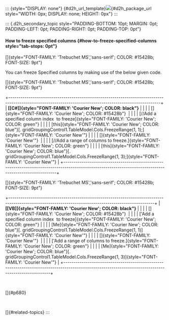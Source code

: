 ::: {style="DISPLAY: none"}
[](ms-xhelp:///?Id=d2h_url_template){#d2h_url_template}![](!package_url!){#d2h_package_url style="WIDTH: 0px; DISPLAY: none; HEIGHT: 0px"}
:::

::: {.d2h_secondary_topic style="PADDING-BOTTOM: 10pt; MARGIN: 0pt; PADDING-LEFT: 0pt; PADDING-RIGHT: 0pt; PADDING-TOP: 0pt"}
#### How to freeze specified columns {#how-to-freeze-specified-columns style="tab-stops: 0pt"}

[]{style="FONT-FAMILY: 'Trebuchet MS','sans-serif'; COLOR: #15428b; FONT-SIZE: 9pt"} 

You can freeze Specified columns by making use of the below given code.

[]{style="FONT-FAMILY: 'Trebuchet MS','sans-serif'; COLOR: #15428b; FONT-SIZE: 9pt"} 

+--------------------------------------------------------------------------------------------------------------------------------------------------------+
| **[\[C#\]]{style="FONT-FAMILY: 'Courier New'; COLOR: black"}**                                                                                         |
|                                                                                                                                                        |
| []{style="FONT-FAMILY: 'Courier New'; COLOR: #15428b"}                                                                                                 |
|                                                                                                                                                        |
| [//Add a specified column index  to freeze]{style="FONT-FAMILY: 'Courier New'; COLOR: green"}                                                          |
|                                                                                                                                                        |
| [this]{style="FONT-FAMILY: 'Courier New'; COLOR: blue"}[. gridGroupingControl1.TableModel.Cols.FreezeRange(1, 1);]{style="FONT-FAMILY: 'Courier New'"} |
|                                                                                                                                                        |
| []{style="FONT-FAMILY: 'Courier New'"}                                                                                                                 |
|                                                                                                                                                        |
| [//Add a range of columns to freeze.]{style="FONT-FAMILY: 'Courier New'; COLOR: green"}                                                                |
|                                                                                                                                                        |
| [this]{style="FONT-FAMILY: 'Courier New'; COLOR: blue"}[. gridGroupingControl1.TableModel.Cols.FreezeRange(1, 3);]{style="FONT-FAMILY: 'Courier New'"} |
+--------------------------------------------------------------------------------------------------------------------------------------------------------+

[]{style="FONT-FAMILY: 'Trebuchet MS','sans-serif'; COLOR: #15428b; FONT-SIZE: 9pt"} 

+-----------------------------------------------------------------------------------------------------------------------------------------------------+
| **[\[VB\]]{style="FONT-FAMILY: 'Courier New'; COLOR: black"}**                                                                                      |
|                                                                                                                                                     |
| []{style="FONT-FAMILY: 'Courier New'; COLOR: #15428b"}                                                                                              |
|                                                                                                                                                     |
| [\'Add a specified column index  to freeze]{style="FONT-FAMILY: 'Courier New'; COLOR: green"}                                                       |
|                                                                                                                                                     |
| [Me]{style="FONT-FAMILY: 'Courier New'; COLOR: blue"}[. gridGroupingControl1.TableModel.Cols.FreezeRange(1, 1)]{style="FONT-FAMILY: 'Courier New'"} |
|                                                                                                                                                     |
| []{style="FONT-FAMILY: 'Courier New'"}                                                                                                              |
|                                                                                                                                                     |
| [\'Add a range of columns to freeze.]{style="FONT-FAMILY: 'Courier New'; COLOR: green"}                                                             |
|                                                                                                                                                     |
| [Me]{style="FONT-FAMILY: 'Courier New'; COLOR: blue"}[. gridGroupingControl1.TableModel.Cols.FreezeRange(1, 3)]{style="FONT-FAMILY: 'Courier New'"} |
+-----------------------------------------------------------------------------------------------------------------------------------------------------+

 

[]{#p680} 

 

[]{#related-topics}
:::
